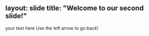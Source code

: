layout: slide
title: "Welcome to our second slide!"
---
your text here
Use the left arrow to go back!
